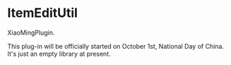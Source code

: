 # ItemEditUtil
XiaoMingPlugin.

This plug-in will be officially started on October 1st, National Day of China.
It's just an empty library at present.
